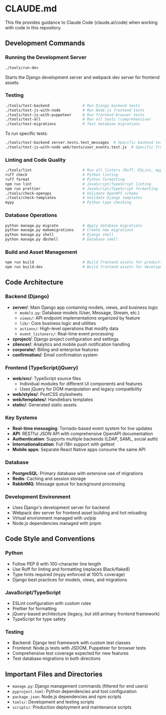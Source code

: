 # CLAUDE.md

This file provides guidance to Claude Code (claude.ai/code) when working with code in this repository.

## Development Commands

### Running the Development Server
```bash
./tools/run-dev
```
Starts the Django development server and webpack dev server for frontend assets.

### Testing
```bash
./tools/test-backend               # Run Django backend tests
./tools/test-js-with-node          # Run Node.js frontend tests
./tools/test-js-with-puppeteer     # Run frontend browser tests
./tools/test-all                   # Run all tests (comprehensive)
./tools/test-migrations            # Test database migrations
```

To run specific tests:
```bash
./tools/test-backend zerver.tests.test_messages  # Specific backend test module
./tools/test-js-with-node web/tests/user_events.test.js  # Specific frontend test
```

### Linting and Code Quality
```bash
./tools/lint                       # Run all linters (Ruff, ESLint, mypy, etc.)
ruff check                         # Python linting
ruff format                        # Python formatting
npm run lint                       # JavaScript/TypeScript linting
npm run prettier                   # JavaScript/TypeScript formatting
./tools/check-openapi              # Validate OpenAPI schema
./tools/check-templates            # Validate Django templates
mypy                               # Python type checking
```

### Database Operations
```bash
python manage.py migrate           # Apply database migrations
python manage.py makemigrations    # Create new migrations
python manage.py shell             # Django shell
python manage.py dbshell           # Database shell
```

### Build and Asset Management
```bash
npm run build                      # Build frontend assets for production
npm run build:dev                  # Build frontend assets for development
```

## Code Architecture

### Backend (Django)
- **zerver/**: Main Django app containing models, views, and business logic
  - `models.py`: Database models (User, Message, Stream, etc.)
  - `views/`: API endpoint implementations organized by feature
  - `lib/`: Core business logic and utilities
  - `actions/`: High-level operations that modify data
  - `event_listeners/`: Real-time event processing
- **zproject/**: Django project configuration and settings
- **zilencer/**: Analytics and mobile push notification handling
- **corporate/**: Billing and enterprise features
- **confirmation/**: Email confirmation system

### Frontend (TypeScript/jQuery)
- **web/src/**: TypeScript source files
  - Individual modules for different UI components and features
  - Uses jQuery for DOM manipulation and legacy compatibility
- **web/styles/**: PostCSS stylesheets
- **web/templates/**: Handlebars templates
- **static/**: Generated static assets

### Key Systems
- **Real-time messaging**: Tornado-based event system for live updates
- **API**: RESTful JSON API with comprehensive OpenAPI documentation
- **Authentication**: Supports multiple backends (LDAP, SAML, social auth)
- **Internationalization**: Full i18n support with gettext
- **Mobile apps**: Separate React Native apps consume the same API

### Database
- **PostgreSQL**: Primary database with extensive use of migrations
- **Redis**: Caching and session storage
- **RabbitMQ**: Message queue for background processing

### Development Environment
- Uses Django's development server for backend
- Webpack dev server for frontend asset building and hot reloading
- Virtual environment managed with uv/pip
- Node.js dependencies managed with pnpm

## Code Style and Conventions

### Python
- Follow PEP 8 with 100-character line length
- Use Ruff for linting and formatting (replaces Black/flake8)
- Type hints required (mypy enforced at 100% coverage)
- Django best practices for models, views, and migrations

### JavaScript/TypeScript
- ESLint configuration with custom rules
- Prettier for formatting
- jQuery-based architecture (legacy, but still primary frontend framework)
- TypeScript for type safety

### Testing
- Backend: Django test framework with custom test classes
- Frontend: Node.js tests with JSDOM, Puppeteer for browser tests
- Comprehensive test coverage expected for new features
- Test database migrations in both directions

## Important Files and Directories
- `manage.py`: Django management commands (filtered for end users)
- `pyproject.toml`: Python dependencies and tool configuration
- `package.json`: Node.js dependencies and npm scripts
- `tools/`: Development and testing scripts
- `scripts/`: Production deployment and maintenance scripts